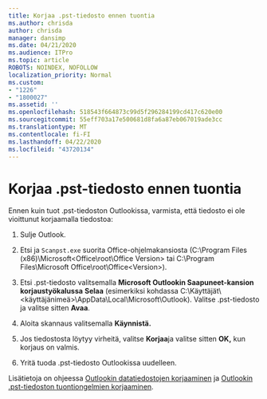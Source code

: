 ```yaml
---
title: Korjaa .pst-tiedosto ennen tuontia
ms.author: chrisda
author: chrisda
manager: dansimp
ms.date: 04/21/2020
ms.audience: ITPro
ms.topic: article
ROBOTS: NOINDEX, NOFOLLOW
localization_priority: Normal
ms.custom:
- "1226"
- "1800027"
ms.assetid: ''
ms.openlocfilehash: 518543f664873c99d5f296284199cd417c620e00
ms.sourcegitcommit: 55eff703a17e500681d8fa6a87eb067019ade3cc
ms.translationtype: MT
ms.contentlocale: fi-FI
ms.lasthandoff: 04/22/2020
ms.locfileid: "43720134"
---
```

# <a name="repair-pst-file-before-importing"></a>Korjaa .pst-tiedosto ennen tuontia

Ennen kuin tuot .pst-tiedoston Outlookissa, varmista, että tiedosto ei ole vioittunut korjaamalla tiedostoa:

1. Sulje Outlook.

2. Etsi ja `Scanpst.exe` suorita Office-ohjelmakansiosta (C:\Program Files (x86)\Microsoft\<Office\root\Office Version\> tai C:\Program Files\Microsoft Office\root\Office\<Version\>).

3. Etsi .pst-tiedosto valitsemalla **Microsoft Outlookin Saapuneet-kansion korjaustyökalussa** **Selaa** (esimerkiksi kohdassa C:\Käyttäjät\\<käyttäjänimeä\>\AppData\Local\Microsoft\Outlook). Valitse .pst-tiedosto ja valitse sitten **Avaa**.

4. Aloita skannaus valitsemalla **Käynnistä.**

5. Jos tiedostosta löytyy virheitä, valitse **Korjaa**ja valitse sitten **OK,** kun korjaus on valmis.

6. Yritä tuoda .pst-tiedosto Outlookissa uudelleen.

Lisätietoja on ohjeessa [Outlookin datatiedostojen korjaaminen](https://support.office.com/article/25663bc3-11ec-4412-86c4-60458afc5253) ja [Outlookin .pst-tiedoston tuontiongelmien korjaaminen](https://support.office.com/article/2d2e50dc-5c36-4ab2-ab50-f1be733b3d6e).
